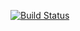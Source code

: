 [![Build Status](https://app.travis-ci.com/rm17moses/bootcamp-terminal-tests.svg?branch=main)](https://app.travis-ci.com/rm17moses/bootcamp-terminal-tests)